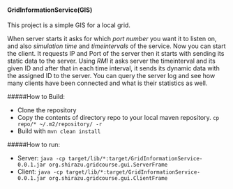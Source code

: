#### GridInformationService(GIS)

This project is a simple GIS for a local grid.

When server starts it asks for which _port number_ you want it to listen on, and also _simulation time_ and _timeintervals_ of the service. Now you can start the client. It requests IP and Port of the server then it starts with sending its static data to the server. Using _RMI_ it asks server the timeinterval and its given ID and after that in each time interval, it sends its dynamic data with the assigned ID to the server. You can query the server log and see how many clients have been connected and what is their statistics as well.

#####How to Build:
* Clone the repository
* Copy the contents of directory repo to your local maven repository. `cp repo/* ~/.m2/repository/ -r`
* Build with `mvn clean install`

#####How to run:
* Server: `java -cp target/lib/*:target/GridInformationService-0.0.1.jar org.shirazu.gridcourse.gui.ServerFrame`
* Client: `java -cp target/lib/*:target/GridInformationService-0.0.1.jar org.shirazu.gridcourse.gui.ClientFrame`

